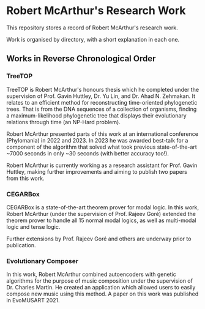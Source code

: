 # Robert McArthur's Research Work

This repository stores a record of Robert McArthur's research work.

Work is organised by directory, with a short explanation in each one.

## Works in Reverse Chronological Order

### TreeTOP

TreeTOP is Robert McArthur's honours thesis which he completed under the supervision of Prof. Gavin Huttley, Dr. Yu Lin, and Dr. Ahad N. Zehmakan.
It relates to an efficient method for reconstructing time-oriented phylogenetic trees.
That is from the DNA sequences of a collection of organisms, finding a maximum-likelihood phylogenetic tree that displays their evolutionary relations through time (an NP-Hard problem).

Robert McArthur presented parts of this work at an international conference (Phylomania) in 2022 and 2023. In 2023 he was awarded best-talk for a component of the algorithm that solved what took previous state-of-the-art ~7000 seconds in only ~30 seconds (with better accuracy too!).

Robert McArthur is currently working as a research assistant for Prof. Gavin Huttley, making further improvements and aiming to publish two papers from this work.

### CEGARBox

CEGARBox is a state-of-the-art theorem prover for modal logic. In this work, Robert McArthur (under the supervision of Prof. Rajeev Goré) extended the theorem prover to handle all 15 normal modal logics, as well as multi-modal logic and tense logic.

Further extensions by Prof. Rajeev Goré and others are underway prior to publication.

### Evolutionary Composer

In this work, Robert McArthur combined autoencoders with genetic algorithms for the purpose of music composition under the supervision of Dr. Charles Martin. He created an application which allowed users to easily compose new music using this method. A paper on this work was published in EvoMUSART 2021.
